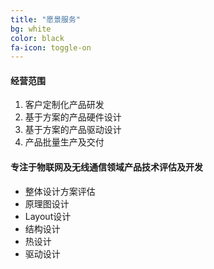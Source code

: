 ```yaml
---
title: "愿景服务"
bg: white 
color: black
fa-icon: toggle-on
---
```


#### 经营范围

1. 客户定制化产品研发
2. 基于方案的产品硬件设计
3. 基于方案的产品驱动设计
4. 产品批量生产及交付


#### 专注于物联网及无线通信领域产品技术评估及开发

- 整体设计方案评估
- 原理图设计
- Layout设计
- 结构设计
- 热设计
- 驱动设计

